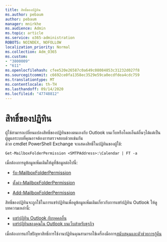 ```yaml
---
title: สิทธิ์ของปฏิทิน
ms.author: pebaum
author: pebaum
manager: mnirkhe
ms.audience: Admin
ms.topic: article
ms.service: o365-administration
ROBOTS: NOINDEX, NOFOLLOW
localization_priority: Normal
ms.collection: Adm_O365
ms.custom:
- "3800009"
- "611"
ms.openlocfilehash: cfee520e26587c0a649c08084853c31232d027f8
ms.sourcegitcommit: c6692ce0fa1358ec3529e59ca0ecdfdea4cdc759
ms.translationtype: MT
ms.contentlocale: th-TH
ms.lasthandoff: 09/14/2020
ms.locfileid: "47748812"
---
```

# <a name="calendar-permissions"></a>สิทธิ์ของปฏิทิน

ผู้ใช้สามารถเปลี่ยนแปลงสิทธิ์ของปฏิทินของตนเองกับ Outlook บนเว็บหรือไคลเอ็นต์อื่นๆได้แต่เป็นผู้ดูแลระบบที่คุณอาจต้องการตรวจสอบด้วยเช่นกัน  
ด้วย cmdlet PowerShell Exchange จะแสดงสิทธิ์ในปฏิทินของผู้ใช้:

`Get-MailboxFolderPermission <SMTPAddress>:\Calendar | FT -a`

เมื่อต้องการดูข้อมูลเพิ่มเติมให้ดูที่ข้อมูลต่อไปนี้:

- [รับ-MailboxFolderPermission](https://docs.microsoft.com/powershell/module/exchange/get-mailboxfolderpermission?view=exchange-ps)

- [ตั้งค่า-MailboxFolderPermission](https://docs.microsoft.com/powershell/module/exchange/set-mailboxfolderpermission?view=exchange-ps)

- [Add-MailboxFolderPermission](https://office.visualstudio.com/DefaultCollection/MAX/_queries/query/Add-MailboxFolderPermission)

สิทธิ์ของปฏิทินจะถูกใช้ในการแชร์ปฏิทินเพื่อดูข้อมูลเพิ่มเติมเกี่ยวกับการแชร์ปฏิทิน Outlook ให้ดูบทความเหล่านี้:

- [แชร์ปฏิทิน Outlook กับบุคคลอื่น](https://support.office.com/article/353ed2c1-3ec5-449d-8c73-6931a0adab88)
- [แชร์ปฏิทินของคุณใน Outlook บนเว็บสำหรับธุรกิจ](https://support.office.com/article/7ecef8ae-139c-40d9-bae2-a23977ee58d5)

เมื่อต้องการแก้ไขปัญหาสิทธิ์การใช้งานปฏิทินคุณสามารถใช้เครื่องมือการ[สนับสนุนและตัวช่วยการกู้คืน](https://support.microsoft.com/office/e90bb691-c2a7-4697-a94f-88836856c72f)